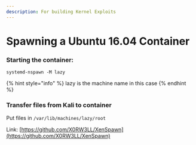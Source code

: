 ```yaml
---
description: For building Kernel Exploits
---
```


# Spawning a Ubuntu 16.04 Container

### Starting the container:

```
systemd-nspawn -M lazy
```

{% hint style="info" %}
lazy is the machine name in this case
{% endhint %}

### Transfer files from Kali to container

Put files in `/var/lib/machines/lazy/root`

Link: [https://github.com/X0RW3LL/XenSpawn](https://github.com/X0RW3LL/XenSpawn)
